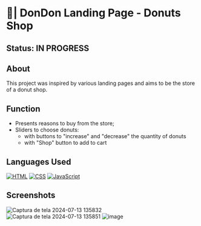 # 🍩| DonDon Landing Page - Donuts Shop
## Status: IN PROGRESS

## About
This project was inspired by various landing pages and aims to be the store of a donut shop.

## Function
- Presents reasons to buy from the store;
- Sliders to choose donuts:
  - with buttons to "increase" and "decrease" the quantity of donuts
  - with "Shop" button to add to cart
  
## Languages Used
<p>
  <a href="#"><img alt="HTML" src="https://img.shields.io/badge/HTML-E34F26.svg?logo=html5&logoColor=white"></a>
  <a href="#"><img alt="CSS" src="https://img.shields.io/badge/CSS-1572B6.svg?logo=css3&logoColor=white"></a>
  <a href="#"><img alt="JavaScript" src="https://img.shields.io/badge/JavaScript-F7DF1E.svg?logo=javascript&logoColor=black"></a>
</p>
 
## Screenshots
  ![Captura de tela 2024-07-13 135832](https://github.com/user-attachments/assets/206fa54f-9671-460f-aae8-7ff8d049c65d)
  ![Captura de tela 2024-07-13 135851](https://github.com/user-attachments/assets/1f95c2c7-774f-4f2e-acaf-a9f732ca4aa7)
  ![image](https://github.com/user-attachments/assets/d39c594d-8514-4200-aff5-0b6905a41ddb)


